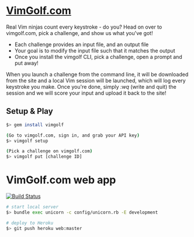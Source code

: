 # [VimGolf.com](http://www.vimgolf.com)

Real Vim ninjas count every keystroke - do you? Head on over to vimgolf.com, pick a challenge, and show us what you've got!

* Each challenge provides an input file, and an output file
* Your goal is to modify the input file such that it matches the output
* Once you install the vimgolf CLI, pick a challenge, open a prompt and put away!

When you launch a challenge from the command line, it will be downloaded from the site and a local Vim session will be launched, which will log every keystroke you make. Once you're done, simply *:wq* (write and quit) the session and we will score your input and upload it back to the site!

## Setup & Play

```bash
$> gem install vimgolf

(Go to vimgolf.com, sign in, and grab your API key)
$> vimgolf setup

(Pick a challenge on vimgolf.com)
$> vimgolf put [challenge ID]
```

# VimGolf.com web app

[![Build Status](https://travis-ci.org/nelsonsar/vimgolf.svg?branch=web)](https://travis-ci.org/nelsonsar/vimgolf)

```bash
# start local server
$> bundle exec unicorn -c config/unicorn.rb -E development

# deploy to Heroku
$> git push heroku web:master
```
